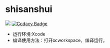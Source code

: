 # shisanshui
![](https://img.shields.io/badge/Language-Objective--C-brightgreen.svg)
[![Codacy Badge](https://api.codacy.com/project/badge/Grade/8c3272dccf8a4266a8f6b4926bf79b1b)](https://www.codacy.com/manual/aka1i/Card13SpringBoot?utm_source=github.com&amp;utm_medium=referral&amp;utm_content=aka1i/Card13SpringBoot&amp;utm_campaign=Badge_Grade)
- 运行环境:Xcode
- 编译使用方法：打开xcworkspace，编译运行。

 

